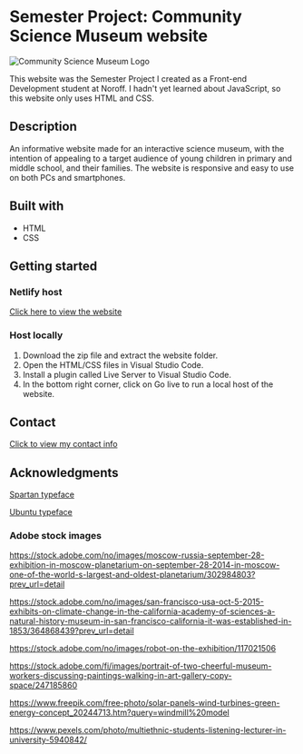 # Semester Project: Community Science Museum website

![Community Science Museum Logo](https://i.imgur.com/lsNIzpn.jpg)

This website was the Semester Project I created as a Front-end Development student at Noroff. I hadn't yet learned about JavaScript, so this website only uses HTML and CSS.

## Description

An informative website made for an interactive science museum, with the intention of appealing to a target audience of young children in primary and middle school, and their families. The website is responsive and easy to use on both PCs and smartphones.

## Built with

* HTML
* CSS

## Getting started

### Netlify host

[Click here to view the website](https://community-science-museum-semester-project.netlify.app)

### Host locally

1. Download the zip file and extract the website folder. 
1. Open the HTML/CSS files in Visual Studio Code.
1. Install a plugin called Live Server to Visual Studio Code.
1. In the bottom right corner, click on Go live to run a local host of the website. 

## Contact

[Click to view my contact info]()

## Acknowledgments

[Spartan typeface](https://fonts.google.com/specimen/Spartan)

[Ubuntu typeface](https://www.1001fonts.com/ubuntu-font.html)

### Adobe stock images 

https://stock.adobe.com/no/images/moscow-russia-september-28-exhibition-in-moscow-planetarium-on-september-28-2014-in-moscow-one-of-the-world-s-largest-and-oldest-planetarium/302984803?prev_url=detail

https://stock.adobe.com/no/images/san-francisco-usa-oct-5-2015-exhibits-on-climate-change-in-the-california-academy-of-sciences-a-natural-history-museum-in-san-francisco-california-it-was-established-in-1853/364868439?prev_url=detail

https://stock.adobe.com/no/images/robot-on-the-exhibition/117021506

https://stock.adobe.com/fi/images/portrait-of-two-cheerful-museum-workers-discussing-paintings-walking-in-art-gallery-copy-space/247185860

https://www.freepik.com/free-photo/solar-panels-wind-turbines-green-energy-concept_20244713.htm?query=windmill%20model

https://www.pexels.com/photo/multiethnic-students-listening-lecturer-in-university-5940842/